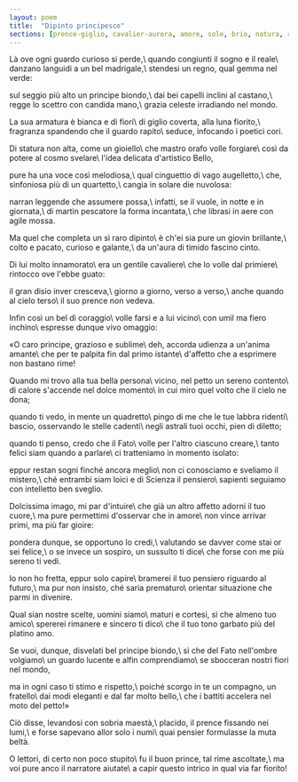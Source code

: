 ```yaml
---
layout: poem
title:  "Dipinto principesco"
sections: [prence-giglio, cavalier-aurora, amore, sole, brio, natura, rima-incrociata, poesie, italiano]
---
```


Là ove ogni guardo curioso si perde,\\
quando congiunti il sogno e il reale\\
danzano languidi a un bel madrigale,\\
stendesi un regno, qual gemma nel verde:

sul seggio più alto un principe biondo,\\
dai bei capelli inclini al castano,\\
regge lo scettro con candida mano,\\
grazia celeste irradiando nel mondo.

La sua armatura è bianca e di fiori\\
di giglio coverta, alla luna fiorito,\\
fragranza spandendo che il guardo rapito\\
seduce, infocando i poetici cori.

Di statura non alta, come un gioiello\\
che mastro orafo volle forgiare\\
così da potere al cosmo svelare\\
l'idea delicata d'artistico Bello,

pure ha una voce così melodiosa,\\
qual cinguettio di vago augelletto,\\
che, sinfoniosa più di un quartetto,\\
cangia in solare die nuvolosa:

narran leggende che assumere possa,\\
infatti, se il vuole, in notte e in giornata,\\
di martin pescatore la forma incantata,\\
che librasi in aere con agile mossa.

Ma quel che completa un sì raro dipinto\\
è ch'ei sia pure un giovin brillante,\\
colto e pacato, curioso e galante,\\
da un'aura di timido fascino cinto.

Di lui molto innamorato\\
era un gentile cavaliere\\
che lo volle dal primiere\\
rintocco ove l'ebbe guato:

il gran disio inver cresceva,\\
giorno a giorno, verso a verso,\\
anche quando al cielo terso\\
il suo prence non vedeva.

Infin così un bel dì coraggio\\
volle farsi e a lui vicino\\
con umìl ma fiero inchino\\
espresse dunque vivo omaggio:

«O caro principe, grazioso e sublime\\
deh, accorda udienza a un'anima amante\\
che per te palpita fin dal primo istante\\
d'affetto che a esprimere non bastano rime!

Quando mi trovo alla tua bella persona\\
vicino, nel petto un sereno contento\\
di calore s'accende nel dolce momento\\
in cui miro quel volto che il cielo ne dona;

quando ti vedo, in mente un quadretto\\
pingo di me che le tue labbra ridenti\\
bascio, osservando le stelle cadenti\\
negli astrali tuoi occhi, pien di diletto;

quando ti penso, credo che il Fato\\
volle per l'altro ciascuno creare,\\
tanto felici siam quando a parlare\\
ci tratteniamo in momento isolato:

eppur restan sogni finché ancora meglio\\
non ci conosciamo e sveliamo il mistero,\\
ché entrambi siam loici e di Scienza il pensiero\\
sapienti seguiamo con intelletto ben sveglio.

Dolcissima imago, mi par d'intuire\\
che già un altro affetto adorni il tuo cuore,\\
ma pure permettimi d'osservar che in amore\\
non vince arrivar primi, ma più far gioire:

pondera dunque, se opportuno lo credi,\\
valutando se davver come stai or sei felice,\\
o se invece un sospiro, un sussulto ti dice\\
che forse con me più sereno ti vedi.

Io non ho fretta, eppur solo capire\\
bramerei il tuo pensiero riguardo al futuro,\\
ma pur non insisto, ché saria prematuro\\
orientar situazione che parmi in divenire.

Qual sian nostre scelte, uomini siamo\\
maturi e cortesi, sì che almeno tuo amico\\
spererei rimanere e sincero ti dico\\
che il tuo tono garbato più del platino amo.

Se vuoi, dunque, disvelati bel principe biondo,\\
sì che del Fato nell'ombre volgiamo\\
un guardo lucente e alfin comprendiamo\\
se sbocceran nostri fiori nel mondo,

ma in ogni caso ti stimo e rispetto,\\
poiché scorgo in te un compagno, un fratello\\
dai modi eleganti e dal far molto bello,\\
che i battiti accelera nel moto del petto!»

Ciò disse, levandosi con sobria maestà,\\
placido, il prence fissando nei lumi,\\
e forse sapevano allor solo i numi\\
quai pensier formulasse la muta beltà.

O lettori, di certo non poco stupito\\
fu il buon prince, tal rime ascoltate,\\
ma voi pure anco il narratore aiutate\\
a capir questo intrico in qual via far fiorito!
